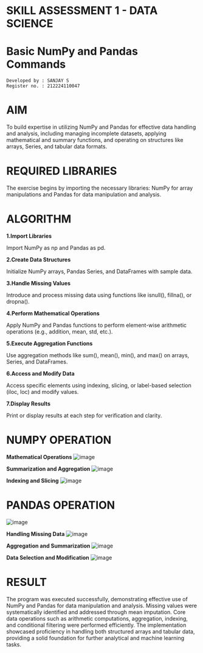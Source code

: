 # SKILL ASSESSMENT 1 - DATA SCIENCE
# Basic NumPy and Pandas Commands

```
Developed by : SANJAY S
Register no. : 212224110047
```
# AIM

To build expertise in utilizing NumPy and Pandas for effective data handling and analysis, including managing incomplete datasets, applying mathematical and summary functions, and operating on structures like arrays, Series, and tabular data formats.

# REQUIRED LIBRARIES

The exercise begins by importing the necessary libraries: NumPy for array manipulations and Pandas for data manipulation and analysis.

# ALGORITHM

**1.Import Libraries**

Import NumPy as np and Pandas as pd.

**2.Create Data Structures**

Initialize NumPy arrays, Pandas Series, and DataFrames with sample data.

**3.Handle Missing Values**

Introduce and process missing data using functions like isnull(), fillna(), or dropna().

**4.Perform Mathematical Operations**

Apply NumPy and Pandas functions to perform element-wise arithmetic operations (e.g., addition, mean, std, etc.).

**5.Execute Aggregation Functions**

Use aggregation methods like sum(), mean(), min(), and max() on arrays, Series, and DataFrames.

**6.Access and Modify Data**

Access specific elements using indexing, slicing, or label-based selection (iloc, loc) and modify values.

**7.Display Results**

Print or display results at each step for verification and clarity.

# NUMPY OPERATION

**Mathematical Operations**
![image](https://github.com/user-attachments/assets/e29a6ee3-370e-481d-8024-62339782cafe)

**Summarization and Aggregation**
![image](https://github.com/user-attachments/assets/d2b1cab9-2ee5-488a-95e3-73ebf186861f)

**Indexing and Slicing**
![image](https://github.com/user-attachments/assets/ef98e288-c4af-4f45-8779-674d8df2a7ff)


# PANDAS OPERATION

![image](https://github.com/user-attachments/assets/c308f6ec-8199-439e-b53f-58348075d027)

**Handling Missing Data**
![image](https://github.com/user-attachments/assets/aa8d3aa9-9c9b-4f5c-921a-63ea28e9b03c)

**Aggregation and Summarization**
![image](https://github.com/user-attachments/assets/7a1a111e-e02f-4d0a-9965-101d8d51f90a)

**Data Selection and Modification**
![image](https://github.com/user-attachments/assets/413137cf-8ee9-4c0a-a9bc-52b4ad1b85ad)


# RESULT
The program was executed successfully, demonstrating effective use of NumPy and Pandas for data manipulation and analysis. Missing values were systematically identified and addressed through mean imputation. Core data operations such as arithmetic computations, aggregation, indexing, and conditional filtering were performed efficiently. The implementation showcased proficiency in handling both structured arrays and tabular data, providing a solid foundation for further analytical and machine learning tasks.
